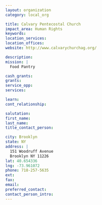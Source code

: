 ```yaml
---
layout: organization
category: local_org

title: Calvary Pentecostal Church
impact_area: Human Rights
keywords: 
location_services: 
location_offices: 
website: http://www.calvarychurchag.org/‎

description: 
mission: |
  Food Pantry

cash_grants: 
grants: 
service_opp: 
services: 

learn: 
cont_relationship: 

salutation: 
first_name: 
last_name: 
title_contact_person: 

city: Brooklyn
state: NY
address: |
  151 Woodruff Avenue  
  Brooklyn NY 11226
lat: 40.654336
lng: -73.961072
phone: 718-257-5635
ext: 
fax: 
email: 
preferred_contact: 
contact_person_intro: 
---
```

